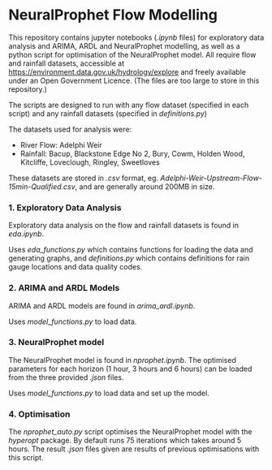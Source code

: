 # NeuralProphet Flow Modelling


This repository contains jupyter notebooks (_.ipynb_ files) for exploratory data analysis and ARIMA, ARDL and NeuralProphet modelling, as well as a python script for optimisation of the NeuralProphet model. All require flow and rainfall datasets, accessible at https://environment.data.gov.uk/hydrology/explore and freely available under an Open Government Licence. (The files are too large to store in this repository.)

The scripts are designed to run with any flow dataset (specified in each script) and any rainfall datasets (specified in _definitions.py_)

The datasets used for analysis were:
- River Flow: Adelphi Weir
- Rainfall: Bacup, Blackstone Edge No 2, Bury, Cowm, Holden Wood, Kitcliffe, Loveclough, Ringley, Sweetloves
  
These datasets are stored in _.csv_ format, eg. _Adelphi-Weir-Upstream-Flow-15min-Qualified.csv_, and are generally around 200MB in size.

### 1. Exploratory Data Analysis
Exploratory data analysis on the flow and rainfall datasets is found in _eda.ipynb_.

Uses _eda_functions.py_ which contains functions for loading the data and generating graphs, and _definitions.py_ which contains definitions for rain gauge locations and data quality codes.

### 2. ARIMA and ARDL Models
ARIMA and ARDL models are found in _arima_ardl.ipynb_.

Uses _model_functions.py_ to load data.

### 3. NeuralProphet model
The NeuralProphet model is found in _nprophet.ipynb_.
The optimised parameters for each horizon (1 hour, 3 hours and 6 hours) can be loaded from the three provided _.json_ files.

Uses _model_functions.py_ to load data and set up the model.

### 4. Optimisation
The _nprophet_auto.py_ script optimises the NeuralProphet model with the _hyperopt_ package. By default runs 75 iterations which takes around 5 hours. The result _.json_ files given are results of previous optimisations with this script.
